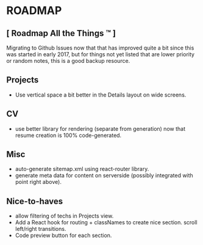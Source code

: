 # ROADMAP #
## [ Roadmap All the Things ™ ] ##

Migrating to Github Issues now that that has improved quite a bit since this was started in early 2017, but for things not yet listed that are lower priority or random notes, this is a good backup resource.

## Projects
- Use vertical space a bit better in the Details layout on wide screens.

## CV
- use better library for rendering (separate from generation) now that resume creation is 100% code-generated.

## Misc
- auto-generate sitemap.xml using react-router library.
- generate meta data for content on serverside (possibly integrated with point right above).

## Nice-to-haves

- allow filtering of techs in Projects view.
- Add a React hook for routing + classNames to create nice section.
scroll left/right transitions.
- Code preview button for each section.
